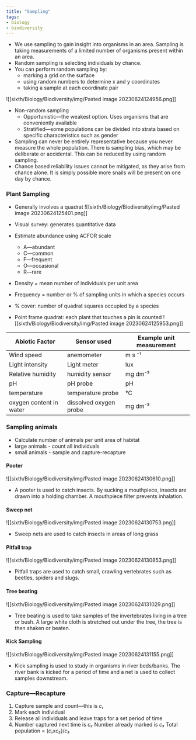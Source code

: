 ```yaml
---
title: "Sampling"
tags:
- biology
- biodiversity
---
```


- We use sampling to gain insight into organisms in an area. Sampling is taking measurements of a limited number of organisms present within an area.
- Random sampling is selecting individuals by chance.
- You can perform random sampling by:
	- marking a grid on the surface
	- using random numbers to determine x and y coordinates
	- taking a sample at each coordinate pair

![[sixth/Biology/Biodiversity/img/Pasted image 20230624124956.png]]

- Non-random sampling
	- Opportunistic—the weakest option. Uses organisms that are conveniently available 
	- Stratified—some populations can be divided into strata based on specific characteristics such as gender
- Sampling can never be entirely representative because you never measure the whole population. There is sampling bias, which may be deliberate or accidental. This can be reduced by using random sampling.
- Chance based reliability issues cannot be mitigated, as they arise from chance alone. It is simply possible more snails will be present on one day by chance.

### Plant Sampling

- Generally involves a quadrat
![[sixth/Biology/Biodiversity/img/Pasted image 20230624125401.png]]
- Visual survey: generates quantitative data
- Estimate abundance using ACFOR scale
	- A—abundant
	- C—common
	- F—frequent
	- O—occasional
	- R—rare


- Density = mean number of individuals per unit area
- Frequency = number or % of sampling units in which a species occurs
- % cover: number of quadrat squares occupied by a species 
- Point frame quadrat: each plant that touches a pin is counted
![[sixth/Biology/Biodiversity/img/Pasted image 20230624125953.png]]

| **Abiotic Factor**      | **Sensor used**        | **Example unit measurement** |
|-------------------------|------------------------|------------------------------|
| Wind speed              | anemometer             | m s ⁻¹                       |
| Light intensity         | Light meter            | lux                          |
| Relative humidity       | humidity sensor        | mg dm⁻³                      |
| pH                      | pH probe               | pH                           |
| temperature             | temperature probe      | ℃                            |
| oxygen content in water | dissolved oxygen probe | mg dm⁻³                      |

### Sampling animals

- Calculate number of animals per unit area of habitat 
- large animals - count all individuals
- small animals - sample and capture-recapture


#### Pooter

![[sixth/Biology/Biodiversity/img/Pasted image 20230624130610.png]]

- A pooter is used to catch insects. By sucking a mouthpiece, insects are drawn into a holding chamber. A mouthpiece filter prevents inhalation. 

#### Sweep net

![[sixth/Biology/Biodiversity/img/Pasted image 20230624130753.png]]

- Sweep nets are used to catch insects in areas of long grass

#### Pitfall trap

![[sixth/Biology/Biodiversity/img/Pasted image 20230624130853.png]]

- Pitfall traps are used to catch small, crawling vertebrates such as beetles, spiders and slugs.


#### Tree beating

![[sixth/Biology/Biodiversity/img/Pasted image 20230624131029.png]]
- Tree beating is used to take samples of the invertebrates living in a tree or bush. A large white cloth is stretched out under the tree, the tree is then shaken or beaten.


#### Kick Sampling

![[sixth/Biology/Biodiversity/img/Pasted image 20230624131155.png]]

- Kick sampling is used to study in organisms in river beds/banks. The river bank is kicked for a period of time and a net is used to collect samples downstream.


### Capture—Recapture

1) Capture sample and count—this is *c₁*
2) Mark each individual
3) Release all individuals and leave traps for a set period of time
4) Number captured next time is *c₂* 
   Number already marked is *c₃*
   Total population = (*c₁*x*c₂*)/*c₃*





‎‎

